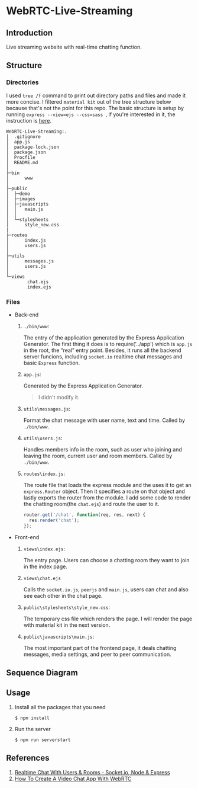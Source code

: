 # WebRTC-Live-Streaming
## Introduction
Live streaming website with real-time chatting function.

## Structure
### Directories
I used `tree /f` command to print out directory paths and files and made it more concise. I filtered `material kit` out of the tree structure below because that's not the point for this repo. The basic structure is setup by running `express --view=ejs --css=sass `, if you're interested in it, the instruction is [here](https://hackmd.io/@tweizh0331/H1OEpCBDP).

```
WebRTC-Live-Streaming:.
│  .gitignore
│  app.js
│  package-lock.json  
│  package.json       
│  Procfile
│  README.md
│
├─bin
│      www
│
├─public
│  ├─demo
│  ├─images
│  ├─javascripts
│  │   main.js
│  │
│  └─stylesheets
│      style_new.css
|
├─routes
│      index.js
│      users.js
│
├─utils
│      messages.js
│      users.js
│
└─views
        chat.ejs
        index.ejs
```

### Files
* Back-end
    1. `./bin/www`:
    
        The entry of the application generated by the Express Application Generator. The first thing it does is to require('../app') which is `app.js` in the root, the “real” entry point. Besides, it runs all the backend server funcions, including `socket.io` realtime chat messages and basic `Express` function.
    
    2. `app.js`:
        
        Generated by the Express Application Generator.
        > I didn't modify it.

    3. `utils\messages.js`:
        
        Format the chat message with user name, text and time. Called by `./bin/www`.

    4. `utils\users.js`:

        Handles members info in the room, such as user who joining and leaving the room, current user and room members. Called by `./bin/www`.

    5. `routes\index.js`:
        
        The route file that loads the express module and the uses it to get an `express.Router` object. Then it specifies a route on that object and lastly exports the router from the module. I add some code to render the chatting room(the `chat.ejs`) and route the user to it.

        ```Javascript
        router.get('/chat', function(req, res, next) {
          res.render('chat');
        });
        ```

* Front-end
    1. `views\index.ejs`:
        
        The entry page. Users can choose a chatting room they want to join in the index page.

    2. `views\chat.ejs`
        
        Calls the `socket.io.js`, `peerjs` and `main.js`, users can chat and also see each other in the chat page.

    3. `public\stylesheets\style_new.css`:

        The temporary css file which renders the page. I will render the page with material kit in the next version.
    
    4. `public\javascripts\main.js`:

        The most important part of the frontend page, it deals chatting messages, media settings, and peer to peer communication.

## Sequence Diagram


## Usage
1. Install all the packages that you need

    ```
    $ npm install
    ```

2. Run the server

    ```
    $ npm run serverstart
    ```

## References
1. [Realtime Chat With Users & Rooms - Socket.io, Node & Express](https://www.youtube.com/watch?v=jD7FnbI76Hg)
2. [How To Create A Video Chat App With WebRTC](https://www.youtube.com/watch?v=DvlyzDZDEq4)
